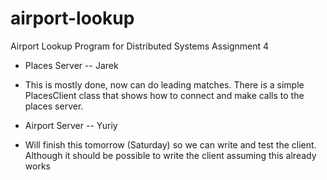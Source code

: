 airport-lookup
==============

Airport Lookup Program for Distributed Systems Assignment 4

* Places Server -- Jarek
 * This is mostly done, now can do leading matches.
        There is a simple PlacesClient class that shows how to connect and make calls to the
        places server.

* Airport Server -- Yuriy
 * Will finish this tomorrow (Saturday) so we can write and test the client.
        Although it should be possible to write the client assuming this already works
